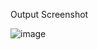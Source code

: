 Output Screenshot


![image](https://github.com/user-attachments/assets/7bbd3445-e1c5-4437-a668-5e00e0931f5f)
